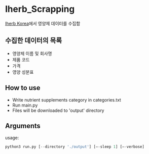 # Iherb_Scrapping

[Iherb Korea](https://kr.iherb.com/)에서 영양제 데이터를 수집함

## 수집한 데이터의 목록
- 영양제 이름 및 회사명
- 제품 코드
- 가격
- 영양 성분표

## How to use
- Write nutrient supplements category in categories.txt
- Run main.py
- Files will be downloaded to 'output' directory

## Arguments
usage:
```python
python3 run.py [--directory './output'] [—-sleep 1] [—-verbose]
```
